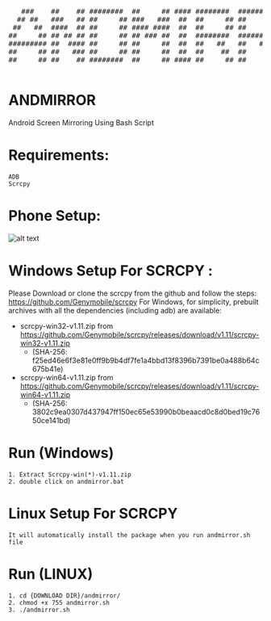 <pre>
   ###    ##    ## ########  ##     ## #### ########  ########   #######  ########  
  ## ##   ###   ## ##     ## ###   ###  ##  ##     ## ##     ## ##     ## ##     ## 
 ##   ##  ####  ## ##     ## #### ####  ##  ##     ## ##     ## ##     ## ##     ## 
##     ## ## ## ## ##     ## ## ### ##  ##  ########  ########  ##     ## ########  
######### ##  #### ##     ## ##     ##  ##  ##   ##   ##   ##   ##     ## ##   ##  
##     ## ##   ### ##     ## ##     ##  ##  ##    ##  ##    ##  ##     ## ##    ##  
##     ## ##    ## ########  ##     ## #### ##     ## ##     ##  #######  ##     ## 
  
</pre>



# ANDMIRROR
Android Screen Mirroring Using Bash Script

# Requirements:
    ADB
    Scrcpy
 
 
 # Phone Setup:
 ![alt text](https://drive.google.com/uc?id=1oJv0BHcNXAY_fXAbN8rvVWlg5rjrSs8N)


# Windows Setup For SCRCPY :
  Please Download or clone the scrcpy from the github and follow the steps: https://github.com/Genymobile/scrcpy
  For Windows, for simplicity, prebuilt archives with all the dependencies (including adb) are available:
   * scrcpy-win32-v1.11.zip from https://github.com/Genymobile/scrcpy/releases/download/v1.11/scrcpy-win32-v1.11.zip
      * (SHA-256: f25ed46e6f3e81e0ff9b9b4df7fe1a4bbd13f8396b7391be0a488b64c675b41e)
   * scrcpy-win64-v1.11.zip from https://github.com/Genymobile/scrcpy/releases/download/v1.11/scrcpy-win64-v1.11.zip
      * (SHA-256: 3802c9ea0307d437947ff150ec65e53990b0beaacd0c8d0bed19c7650ce141bd)
   

# Run (Windows)
    1. Extract Scrcpy-win(*)-v1.11.zip 
    2. double click on andmirror.bat

 
# Linux Setup For SCRCPY
    It will automatically install the package when you run andmirror.sh file   

 # Run (LINUX)
    1. cd {DOWNLOAD DIR}/andmirror/
    2. chmod +x 755 andmirror.sh
    3. ./andmirror.sh
    
 
